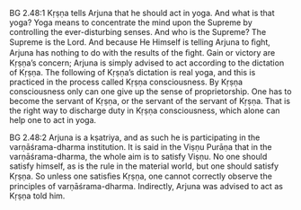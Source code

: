 BG 2.48:1	Kṛṣṇa tells Arjuna that he should act in yoga. And what is that yoga? Yoga means to concentrate the mind upon the Supreme by controlling the ever-disturbing senses. And who is the Supreme? The Supreme is the Lord. And because He Himself is telling Arjuna to ﬁght, Arjuna has nothing to do with the results of the ﬁght. Gain or victory are Kṛṣṇa’s concern; Arjuna is simply advised to act according to the dictation of Kṛṣṇa. The following of Kṛṣṇa’s dictation is real yoga, and this is practiced in the process called Kṛṣṇa consciousness. By Kṛṣṇa consciousness only can one give up the sense of proprietorship. One has to become the servant of Kṛṣṇa, or the servant of the servant of Kṛṣṇa. That is the right way to discharge duty in Kṛṣṇa consciousness, which alone can help one to act in yoga.

BG 2.48:2	Arjuna is a kṣatriya, and as such he is participating in the varṇāśrama-dharma institution. It is said in the Viṣṇu Purāṇa that in the varṇāśrama-dharma, the whole aim is to satisfy Viṣṇu. No one should satisfy himself, as is the rule in the material world, but one should satisfy Kṛṣṇa. So unless one satisﬁes Kṛṣṇa, one cannot correctly observe the principles of varṇāśrama-dharma. Indirectly, Arjuna was advised to act as Kṛṣṇa told him.